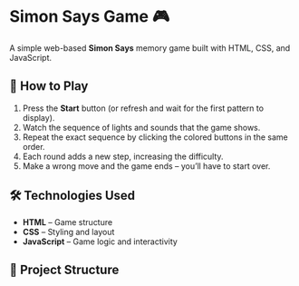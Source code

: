 # Simon Says Game 🎮

A simple web-based **Simon Says** memory game built with HTML, CSS, and JavaScript.

## 📌 How to Play

1. Press the **Start** button (or refresh and wait for the first pattern to display).
2. Watch the sequence of lights and sounds that the game shows.
3. Repeat the exact sequence by clicking the colored buttons in the same order.
4. Each round adds a new step, increasing the difficulty.
5. Make a wrong move and the game ends – you’ll have to start over.

## 🛠️ Technologies Used

- **HTML** – Game structure  
- **CSS** – Styling and layout  
- **JavaScript** – Game logic and interactivity

## 📂 Project Structure

